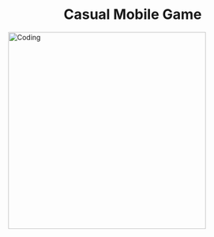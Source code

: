 <h1 align="center">Casual Mobile Game</h1>
 
<img align="center" alt = "Coding" width="400" src="https://drive.google.com/file/d/1BEqy1aXn3ZhGWU7dQcgb3NkKpXuC4vhJ/view?usp=sharing">
